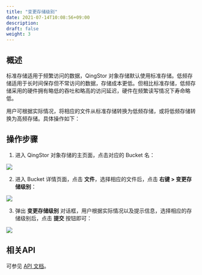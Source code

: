```yaml
---
title: "变更存储级别"
date: 2021-07-14T10:08:56+09:00
description:
draft: false
weight: 3
---
```


## 概述
标准存储适用于频繁访问的数据，QingStor 对象存储默认使用标准存储。低频存储适用于长时间保存但不常访问的数据，存储成本更低。但相比标准存储，低频存储采用的硬件拥有略低的吞吐和略高的访问延迟，硬件在频繁读写情况下寿命略低。

用户可根据实际情况，将相应的文件从标准存储转换为低频存储，或将低频存储转换为高频存储。具体操作如下：

## 操作步骤

1. 进入 QingStor 对象存储的主页面，点击对应的 Bucket 名：

 ![](../../_images/console_main.png)

2. 进入 Bucket 详情页面，点击 **文件**，选择相应的文件后，点击 **右键 > 变更存储级别**：

 ![](../../_images/object_file_level1.png)

3. 弹出 **变更存储级别** 对话框，用户根据实际情况以及提示信息，选择相应的存储级别后，点击 **提交** 按钮即可：

 ![](../../_images/object_file_level2.png)

## 相关API

可参见 [API 文档](/storage/object-storage/api/object/basic_opt/put/#存储级别)。

